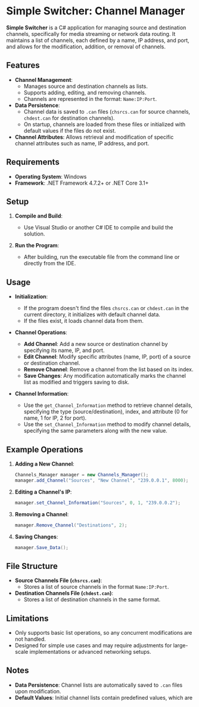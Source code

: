 

# Simple Switcher: Channel Manager

**Simple Switcher** is a C# application for managing source and destination channels, specifically for media streaming or network data routing. It maintains a list of channels, each defined by a name, IP address, and port, and allows for the modification, addition, or removal of channels.

## Features

- **Channel Management**: 
  - Manages source and destination channels as lists.
  - Supports adding, editing, and removing channels.
  - Channels are represented in the format: `Name:IP:Port`.
- **Data Persistence**: 
  - Channel data is saved to `.can` files (`chsrcs.can` for source channels, `chdest.can` for destination channels).
  - On startup, channels are loaded from these files or initialized with default values if the files do not exist.
- **Channel Attributes**: Allows retrieval and modification of specific channel attributes such as name, IP address, and port.

## Requirements

- **Operating System**: Windows
- **Framework**: .NET Framework 4.7.2+ or .NET Core 3.1+

## Setup

1. **Compile and Build**:
   - Use Visual Studio or another C# IDE to compile and build the solution.
   
2. **Run the Program**:
   - After building, run the executable file from the command line or directly from the IDE.

## Usage

- **Initialization**:
  - If the program doesn't find the files `chsrcs.can` or `chdest.can` in the current directory, it initializes with default channel data.
  - If the files exist, it loads channel data from them.

- **Channel Operations**:
  - **Add Channel**: Add a new source or destination channel by specifying its name, IP, and port.
  - **Edit Channel**: Modify specific attributes (name, IP, port) of a source or destination channel.
  - **Remove Channel**: Remove a channel from the list based on its index.
  - **Save Changes**: Any modification automatically marks the channel list as modified and triggers saving to disk.

- **Channel Information**:
  - Use the `get_Channel_Information` method to retrieve channel details, specifying the type (source/destination), index, and attribute (0 for name, 1 for IP, 2 for port).
  - Use the `set_Channel_Information` method to modify channel details, specifying the same parameters along with the new value.

## Example Operations

1. **Adding a New Channel**:
   ```csharp
   Channels_Manager manager = new Channels_Manager();
   manager.add_Channel("Sources", "New Channel", "239.0.0.1", 8000);
   ```

2. **Editing a Channel's IP**:
   ```csharp
   manager.set_Channel_Information("Sources", 0, 1, "239.0.0.2");
   ```

3. **Removing a Channel**:
   ```csharp
   manager.Remove_Channel("Destinations", 2);
   ```

4. **Saving Changes**:
   ```csharp
   manager.Save_Data();
   ```

## File Structure

- **Source Channels File (`chsrcs.can`)**:
  - Stores a list of source channels in the format `Name:IP:Port`.
- **Destination Channels File (`chdest.can`)**:
  - Stores a list of destination channels in the same format.

## Limitations

- Only supports basic list operations, so any concurrent modifications are not handled.
- Designed for simple use cases and may require adjustments for large-scale implementations or advanced networking setups.

## Notes

- **Data Persistence**: Channel lists are automatically saved to `.can` files upon modification.
- **Default Values**: Initial channel lists contain predefined values, which are
